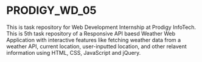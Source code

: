 # PRODIGY_WD_05
This is task repository for Web Development Internship at Prodigy InfoTech. This is 5th task repository of a Responsive API baesd Weather Web Application with interactive features like fetching weather data from a weather API, current location, user-inputted location, and other relavent information using HTML, CSS, JavaScript and jQuery.
